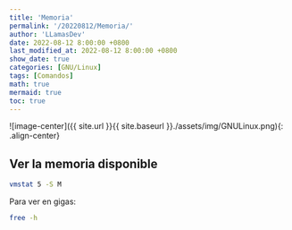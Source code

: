 ```yaml
---
title: 'Memoria'
permalink: '/20220812/Memoria/'
author: 'LLamasDev'
date: 2022-08-12 8:00:00 +0800
last_modified_at: 2022-08-12 8:00:00 +0800
show_date: true
categories: [GNU/Linux]
tags: [Comandos]
math: true
mermaid: true
toc: true
---
```


![image-center]({{ site.url }}{{ site.baseurl }}./assets/img/GNULinux.png){: .align-center}

## Ver la memoria disponible

```bash
vmstat 5 -S M
```

Para ver en gigas:
```bash
free -h
```